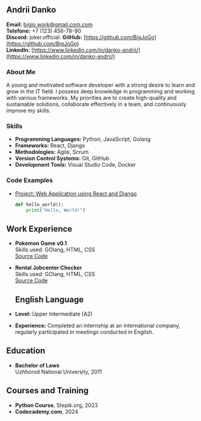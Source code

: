 ## Andrii Danko

**Email:** bigjo.work@gmail.com.com  
**Telefone:** +7 (123) 456-78-90  
**Discord:** joker.official.
**GitHub:** [https://github.com/BigJoGo](https://github.com/BigJoGo)  
**LinkedIn:** [https://www.linkedin.com/in/danko-andrii/](https://www.linkedin.com/in/danko-andrii/)

### About Me

A young and motivated software developer with a strong desire to learn and grow in the IT field. I possess deep knowledge in programming and working with various frameworks. My priorities are to create high-quality and sustainable solutions, collaborate effectively in a team, and continuously improve my skills.

### Skills

- **Programming Languages:** Python, JavaScript, Golang
- **Frameworks:** React, Django
- **Methodologies:** Agile, Scrum
- **Version Control Systems:** Git, GitHub
- **Development Tools:** Visual Studio Code, Docker

### Code Examples

- [Project: Web Application using React and Django](https://github.com/ivanivanov/react-django-app)
  ```python
  def hello_world():
      print("Hello, World!")
  ```



## Work Experience

- **Pokemon Game v0.1**  
  Skills used: GOlang, HTML, CSS  
  [Source Code](https://github.com/BigJoGo/PokemonGoLang)

- **Rental Jobcenter Checker**  
  Skills used: GOlang, HTML, CSS  
  [Source Code](https://github.com/BigJoGo/JobcenterUndSoziale---Wohnung-)


  ## English Language

- **Level:** Upper Intermediate (A2)
- **Experience:** Completed an internship at an international company, regularly participated in meetings conducted in English.

## Education

- **Bachelor of Laws**  
  Uzhhorod National University, 2011

## Courses and Training

- **Python Course**, Stepik.org, 2023
- **Codecademy.com**, 2024


